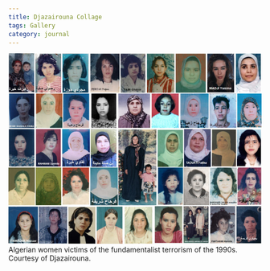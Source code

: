 ```yaml
---
title: Djazairouna Collage
tags: Gallery
category: journal
---
```

![](/assets/img/FATWA-PhotoCollage.jpg) Algerian women victims of the fundamentalist terrorism of the 1990s. Courtesy of Djazairouna.


